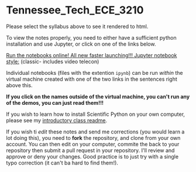 # Tennessee_Tech_ECE_3210

Please select the syllabus above to see it rendered to html.

To view the notes properly, you need to either have a sufficient python installation and use Jupyter, or click on one of the links below. 

[Run the notebooks online! All new faster launching!!! Jupyter notebook style:](https://mybinder.org/v2/gh/josephcslater/controls_binder/master?urlpath=git-pull?repo=https://github.com/josephcslater/Tennessee_Tech_ECE_3210) (classic- includes video telecon)

<!--- [Run the notebooks online! Jupyter Lab style:](https://mybinder.org/v2/gh/josephcslater/controls_binder/master?urlpath=git-pull?repo=https://github.com/josephcslater/Tennessee_Tech_ECE_3210&branch=master&app=lab) (more full-featured editors)  
[//]: Note: interactive widgets don't work well for me in this yet. --->

Individual notebooks (files with the extention ``ipynb``) can be run *within* the virtual machine created with one of the two links in the sentences right above this. 

**If you click on the names outside of the virtual machine, you can't run any of the demos, you can just read them!!!**

If you wish to learn how to install Scientific Python on your own computer, please see my [introductory class readme](https://github.com/josephcslater/Introduction_to_Python/blob/master/README.rst). 

If you wish ti *edit* these notes and send me corrections (you would learn a lot doing this), you need to **fork** the repository, and clone from your own account. You can then edit on your computer, commite the back to your repository then submit a pull request in your repository. I'll review and approve or deny your changes. Good practice is to just try with a single typo correction (it can't ba hard to find them!). 

